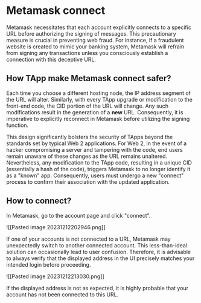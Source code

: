 # Metamask connect

Metamask necessitates that each account explicitly connects to a specific URL before authorizing the signing of messages. This precautionary measure is crucial in preventing web fraud. For instance, if a fraudulent website is created to mimic your banking system, Metamask will refrain from signing any transactions unless you consciously establish a connection with this deceptive URL.



## How TApp make Metamask connect safer?
  
Each time you choose a different hosting node, the IP address segment of the URL will alter. Similarly, with every TApp upgrade or modification to the front-end code, the CID portion of the URL will change. Any such modifications result in the generation of a **new** URL. Consequently, it is imperative to explicitly reconnect in Metamask before utilizing the signing function.

This design significantly bolsters the security of TApps beyond the standards set by typical Web 2 applications. For Web 2, in the event of a hacker compromising a server and tampering with the code, end users remain unaware of these changes as the URL remains unaltered. Nevertheless, any modification to the TApp code, resulting in a unique CID (essentially a hash of the code), triggers Metamask to no longer identify it as a "known" app. Consequently, users must undergo a new "connect" process to confirm their association with the updated application.

## How to connect?
In Metamask, go to the account page and click "connect".

![[Pasted image 20231212202946.png]]
  
If one of your accounts is not connected to a URL, Metamask may unexpectedly switch to another connected account. This less-than-ideal solution can occasionally lead to user confusion. Therefore, it is advisable to always verify that the displayed address in the UI precisely matches your intended login before proceeding.

![[Pasted image 20231212213030.png]]

If the displayed address is not as expected, it is highly probable that your account has not been connected to this URL.
